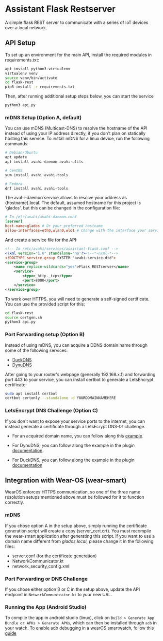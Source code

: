 # Assistant Flask Restserver

A simple flask REST server to communicate with a series of IoT devices over a local network.

## API Setup

To set up an environment for the main API, install the required modules in requirements.txt:

```bash
apt install python3-virtualenv
virtualenv venv
source venv/bin/activate
cd flask-rest
pip3 install -r requirements.txt
```

Then, after running additional setup steps below, you can start the service

```bash
python3 api.py
```

### mDNS Setup (Option A, default)

You can use mDNS (Multicast-DNS) to resolve the hostname of the API instead of using your IP address directly, if you don't plan on statically hosting this service. To install mDNS for a linux device, run the following commands:

```bash
# Debian/Ubuntu
apt update
apt install avahi-daemon avahi-utils

# CentOS
yum install avahi avahi-tools

# Fedora
dnf install avahi avahi-tools
```

The avahi-daemon service allows to resolve your address as {hostname}.local. The default, assumed hostname for this project is 'glados', but this can be changed in the configuration file:

```conf
# In /etc/avahi/avahi-daemon.conf
[server]
host-name=glados # Or your preferred hostname
allow-interfaces=eth0,wlan0,wlo1 # Change with the interface your service is running in
```

And create a service file for the API:

```xml
<!-- In /etc/avahi/services/assistant-flask.conf -->
<?xml version="1.0" standalone='no'?><!--*-nxml-*-->
<!DOCTYPE service-group SYSTEM "avahi-service.dtd">
<service-group>
    <name replace-wildcards="yes">Flask RESTserver</name>
    <service>
        <type>_http._tcp</type>
        <port>8000</port>
    </service>
</service-group>
```

To work over HTTPS, you will need to generate a self-signed certificate. You can use the provided script for this:

```bash
cd flask-rest
source certgen.sh
python3 api.py
```

### Port Forwarding setup (Option B)

Instead of using mDNS, you can acquire a DDNS domain name through some of the following services:

- [DuckDNS](https://www.duckdns.org/)
- [DynuDNS](https://www.dynu.com/en-US)

After going to your router's webpage (generally 192.168.x.1) and forwarding port 443 to your service, you can install certbot to generate a LetsEncrypt certificate:

```bash
sudo apt install certbot
certbot certonly --standalone -d YOURDOMAINNAMEHERE
```

### LetsEncrypt DNS Challenge (Option C)

If you don't want to expose your service ports to the internet, you can instead generate a certificate through a LetsEcrypt DNS-01 challenge.

- For an acquired domain name, you can follow along this [example](https://ongkhaiwei.medium.com/generate-lets-encrypt-certificate-with-dns-challenge-and-namecheap-e5999a040708).

- For DynuDNS, you can follow along the example in the plugin [documentation](https://pypi.org/project/certbot-dns-dynu/).

- For DuckDNS, you can follow along the example in the plugin [documentation](https://pypi.org/project/certbot-dns-duckdns/)

## Integration with Wear-OS (wear-smart)

WearOS enforces HTTPS communication, so one of the three name resolution setups mentioned above must be followed for it to function correctly.

### mDNS

If you chose option A in the setup above, simply running the certificate generation script will create a copy (server_cert.crt). You must recompile the wear-smart application after generating this script. If you want to use a domain name different from _glados.local_, please change it in the following files:

- server.conf (for the certificate generation)
- NetworkCommunicator.kt
- network_security_config.xml

### Port Forwarding or DNS Challenge

If you chose either option B or C in the setup above, update the API endpoint in `NetworkCommunicator.kt` to your new URL.

### Running the App (Android Studio)

To compile the app in android studio (linux), click on `Build > Generate App Bundle or APKs > Generate APKs`, which can then be installed through `adb` in your watch. To enable adb debugging in a wearOS smartwatch, follow this [guide](https://developer.android.com/training/wearables/get-started/debugging)
